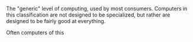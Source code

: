 The "generic" level of computing, used by most consumers. Computers in this classification are not designed to be specialized, but rather are designed to be fairly good at everything.

Often computers of this 
